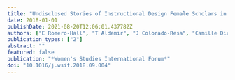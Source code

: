 ```yaml
---
title: "Undisclosed Stories of Instructional Design Female Scholars in Academia"
date: 2018-01-01
publishDate: 2021-08-20T12:06:01.437782Z
authors: ["E Romero-Hall", "T Aldemir", "J Colorado-Resa", "Camille Dickson-Deane", " ..."]
publication_types: ["2"]
abstract: ""
featured: false
publication: "*Women's Studies International Forum*"
doi: "10.1016/j.wsif.2018.09.004"
---
```


